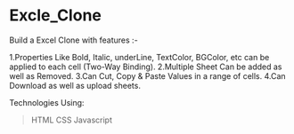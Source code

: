 # Excle_Clone

Build a Excel Clone with features :-

1.Properties Like Bold, Italic, underLine, TextColor, BGColor, etc can be applied to each cell (Two-Way Binding).
2.Multiple Sheet Can be added as well as Removed.
3.Can Cut, Copy & Paste Values in a range of cells.
4.Can Download as well as upload sheets.

Technologies Using:

> HTML
> CSS
> Javascript
